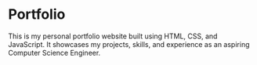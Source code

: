 # Portfolio
This is my personal portfolio website built using HTML, CSS, and JavaScript. It showcases my projects, skills, and experience as an aspiring Computer Science Engineer.
